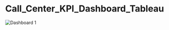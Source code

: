 # Call_Center_KPI_Dashboard_Tableau
![Dashboard 1](https://user-images.githubusercontent.com/112166780/208233365-c62c813d-39a7-4326-93c7-024da18be01e.png)
